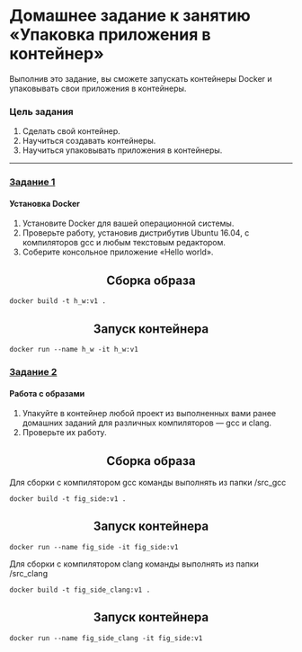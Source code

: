 # Домашнее задание к занятию «Упаковка приложения в контейнер»

Выполнив это задание, вы сможете запускать контейнеры Docker и упаковывать свои приложения в контейнеры.

### Цель задания

1. Сделать свой контейнер.
2. Научиться создавать контейнеры.
3. Научиться упаковывать приложения в контейнеры.

------

### [Задание 1](Task_1)

#### Установка Docker

1. Установите Docker для вашей операционной системы.
2. Проверьте работу, установив дистрибутив Ubuntu 16.04, с компиляторов gcc и любым текстовым редактором.
3. Соберите консольное приложение «Hello world».

 <h2 align="center">Сборка образа</h2>

```docker build -t h_w:v1 .```

<h2 align="center">Запуск контейнера</h2>

```docker run --name h_w -it h_w:v1```

### [Задание 2](Task_2)

#### Работа с образами

1. Упакуйте в контейнер любой проект из выполненных вами ранее домашних заданий для различных компиляторов — gcc и clang.
2. Проверьте их работу.

<h2 align="center">Сборка образа</h2>

Для сборки с компилятором gcc команды выполнять из папки /src_gcc

```docker build -t fig_side:v1 .```

<h2 align="center">Запуск контейнера</h2>

```docker run --name fig_side -it fig_side:v1```

Для сборки с компилятором clang команды выполнять из папки /src_clang

```docker build -t fig_side_clang:v1 .```

<h2 align="center">Запуск контейнера</h2>

```docker run --name fig_side_clang -it fig_side:v1```
